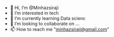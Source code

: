 - 👋 Hi, I’m @Minhazsiraji
- 👀 I’m interested in tech
- 🌱 I’m currently learning Data scienc 
- 💞️ I’m looking to collaborate on ...
- 📫 How to reach me "minhazsiraji@gmail.com"

<!---
Minhazsiraji/Minhazsiraji is a ✨ special ✨ repository because its `README.md` (this file) appears on your GitHub profile.
You can click the Preview link to take a look at your changes.
--->
